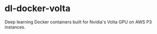 # dl-docker-volta
Deep learning Docker containers built for Nvidia's Volta GPU on AWS P3 instances. 

